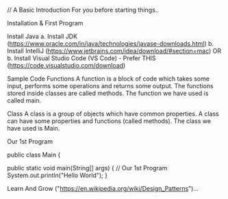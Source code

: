 // A Basic Introduction For you before starting things.. 

Installation & First Program

Install Java
a. Install JDK (https://www.oracle.com/in/java/technologies/javase-downloads.html)
b. Install IntelliJ (https://www.jetbrains.com/idea/download/#section=mac)
		OR
b. Install Visual Studio Code (VS Code) - Prefer THIS (https://code.visualstudio.com/download)



Sample Code
Functions
A function is a block of code which takes some input, performs some operations and returns some output. 
The functions stored inside classes are called methods.
The function we have used is called main.

Class
A class is a group of objects which have common properties. A class can have some properties and functions (called methods).
The class we have used is Main.

Our 1st Program

public class Main {

   public static void main(String[] args) {
  // Our 1st Program
       System.out.println("Hello World");
   }

 Learn And Grow ("https://en.wikipedia.org/wiki/Design_Patterns")...
